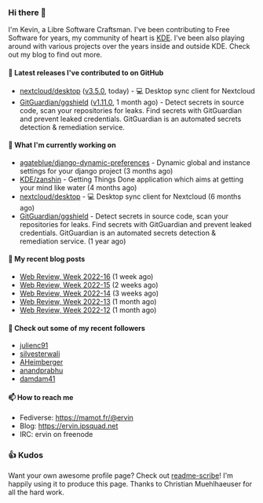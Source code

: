### Hi there 👋

I'm Kevin, a Libre Software Craftsman. I've been contributing to Free Software for years,
my community of heart is [KDE](https://kde.org). I've been also playing around with various
projects over the years inside and outside KDE. Check out my blog to find out more.

#### 🔭 Latest releases I've contributed to on GitHub

- [nextcloud/desktop](https://github.com/nextcloud/desktop) ([v3.5.0](https://github.com/nextcloud/desktop/releases/tag/v3.5.0), today) - 💻 Desktop sync client for Nextcloud
- [GitGuardian/ggshield](https://github.com/GitGuardian/ggshield) ([v1.11.0](https://github.com/GitGuardian/ggshield/releases/tag/v1.11.0), 1 month ago) - Detect secrets in source code, scan your repositories for leaks. Find secrets with GitGuardian and prevent leaked credentials. GitGuardian is an automated secrets detection &amp; remediation service.

#### 🌱 What I'm currently working on

- [agateblue/django-dynamic-preferences](https://github.com/agateblue/django-dynamic-preferences) - Dynamic global and instance settings for your django project (3 months ago)
- [KDE/zanshin](https://github.com/KDE/zanshin) - Getting Things Done application which aims at getting your mind like water (4 months ago)
- [nextcloud/desktop](https://github.com/nextcloud/desktop) - 💻 Desktop sync client for Nextcloud (6 months ago)
- [GitGuardian/ggshield](https://github.com/GitGuardian/ggshield) - Detect secrets in source code, scan your repositories for leaks. Find secrets with GitGuardian and prevent leaked credentials. GitGuardian is an automated secrets detection &amp; remediation service. (1 year ago)

#### 📜 My recent blog posts

- [Web Review, Week 2022-16](https://ervin.ipsquad.net/blog/2022/04/22/web-review-week-2022-16/) (1 week ago)
- [Web Review, Week 2022-15](https://ervin.ipsquad.net/blog/2022/04/15/web-review-week-2022-15/) (2 weeks ago)
- [Web Review, Week 2022-14](https://ervin.ipsquad.net/blog/2022/04/08/web-review-week-2022-14/) (3 weeks ago)
- [Web Review, Week 2022-13](https://ervin.ipsquad.net/blog/2022/04/01/web-review-week-2022-13/) (1 month ago)
- [Web Review, Week 2022-12](https://ervin.ipsquad.net/blog/2022/03/25/web-review-week-2022-12/) (1 month ago)

#### 👯 Check out some of my recent followers

- [julienc91](https://github.com/julienc91)
- [silvesterwali](https://github.com/silvesterwali)
- [AHeimberger](https://github.com/AHeimberger)
- [anandprabhu](https://github.com/anandprabhu)
- [damdam41](https://github.com/damdam41)

#### 📫 How to reach me

- Fediverse: https://mamot.fr/@ervin
- Blog: https://ervin.ipsquad.net
- IRC: ervin on freenode

### 👍 Kudos

Want your own awesome profile page? Check out [readme-scribe](https://github.com/muesli/readme-scribe)!
I'm happily using it to produce this page. Thanks to Christian Muehlhaeuser for all the hard work.

